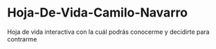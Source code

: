 # Hoja-De-Vida-Camilo-Navarro
Hoja de vida interactiva con la cuál podrás conocerme y decidirte para contrarme
